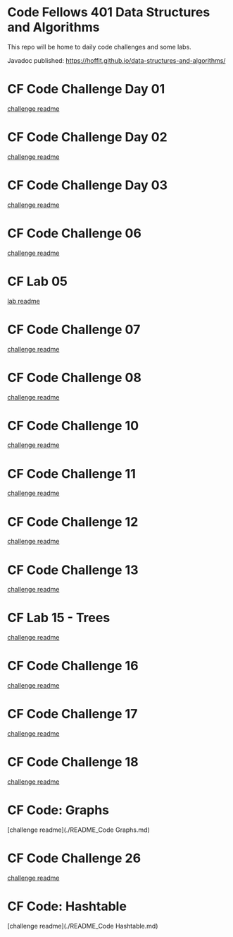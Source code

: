 # Code Fellows 401 Data Structures and Algorithms
This repo will be home to daily code challenges and some labs.

Javadoc published: https://hoffit.github.io/data-structures-and-algorithms/

# CF Code Challenge Day 01
[challenge readme](./README_Challenge_01.md)

# CF Code Challenge Day 02
[challenge readme](./README_Challenge_02.md)

# CF Code Challenge Day 03
[challenge readme](./README_Challenge_03.md)

# CF Code Challenge 06
[challenge readme](./README_Challenge_06.md)

# CF Lab 05
[lab readme](./README_Lab05.md)

# CF Code Challenge 07
[challenge readme](./README_Challenge_07.md)

# CF Code Challenge 08
[challenge readme](./README_Challenge_08.md)

# CF Code Challenge 10
[challenge readme](./README_Challenge_10.md)

# CF Code Challenge 11
[challenge readme](./README_Challenge_11.md)

# CF Code Challenge 12
[challenge readme](./README_Challenge_12.md)

# CF Code Challenge 13
[challenge readme](./README_Challenge_13.md)

# CF Lab 15 - Trees
[challenge readme](./README_Lab15.md)

# CF Code Challenge 16
[challenge readme](./README_Challenge_16.md)

# CF Code Challenge 17
[challenge readme](./README_Challenge_17.md)

# CF Code Challenge 18
[challenge readme](./README_Challenge_18.md)

# CF Code: Graphs
[challenge readme](./README_Code Graphs.md)

# CF Code Challenge 26
[challenge readme](./README_Challenge_26.md)

# CF Code: Hashtable
[challenge readme](./README_Code Hashtable.md)
